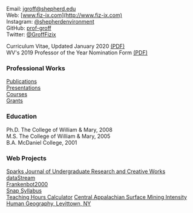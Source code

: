 Email: [jgroff@shepherd.edu](mailto:jgroff@shepherd.edu)  
Web: [www.fiz-ix.com](http://www.fiz-ix.com)  
Instagram: [@shepherdenvironment](https://www.instagram.com/shepherdenvironment)  
GitHub: [prof-groff](https://github.com/prof-groff)  
Twitter: [@GroffFizix](https://twitter.com/GroffFizix)  

Curriculum Vitae, Updated January 2020 [(PDF)](https://groff-portfolio.s3.amazonaws.com/other/groff-2020-cv.pdf)  
WV's 2019 Professor of the Year Nomination Form [(PDF)](https://groff-portfolio.s3.amazonaws.com/other/groff-2019-poy.pdf) 

### Professional Works

[Publications](parts/publications.md)  
[Presentations](parts/presentations.md)  
[Courses](parts/courses.md)  
[Grants](parts/grants.md)

### Education

Ph.D. The College of William & Mary, 2008  
M.S. The College of William & Mary, 2005  
B.A. McDaniel College, 2001  

### Web Projects

[Sparks Journal of Undergraduate Research and Creative Works](http://www.sparksjournal.org/)  
[dataStream](https://town-run-wq.appspot.com/)  
[Frankenbot2000](https://twitter.com/Frankenbot2000)  
[Snap Syllabus](https://snap-syllabus.appspot.com)  
[Teaching Hours Calculator](http://fiz-ix.com/my-teaching-hours.html)
[Central Appalachian Surface Mining Intensity](http://fiz-ix.com/maps/mtr_99_15.html)
[Human Geography, Levittown, NY](https://jeffreyryangroff.users.earthengine.app/view/levittown-ny)
